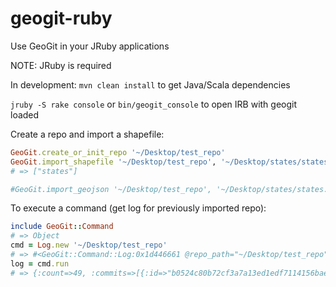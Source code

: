 geogit-ruby
===

Use GeoGit in your JRuby applications

NOTE: JRuby is required

In development: `mvn clean install` to get Java/Scala dependencies

`jruby -S rake console` or `bin/geogit_console` to open IRB with geogit loaded

Create a repo and import a shapefile:

```ruby
GeoGit.create_or_init_repo '~/Desktop/test_repo'
GeoGit.import_shapefile '~/Desktop/test_repo', '~/Desktop/states/states.shp'
# => ["states"]

#GeoGit.import_geojson '~/Desktop/test_repo', '~/Desktop/states/states.geojson'
```

To execute a command (get log for previously imported repo):

```ruby
include GeoGit::Command
# => Object
cmd = Log.new '~/Desktop/test_repo'
# => #<GeoGit::Command::Log:0x1d446661 @repo_path="~/Desktop/test_repo", @offset=0, @path="", @limit=0>
log = cmd.run
# => {:count=>49, :commits=>[{:id=>"b0524c80b72cf3a7a13ed1edf7114156bae95a3b", :message=>"imported_states/1", :author=>{:name=>"", :email=>""}, :committer=>{:name=>"Scooter Wadsworth", :email=>"scooterwadsworth@gmail.com"}}, {:id=>"838d69be61caffb629373ed9a44a417e5f2b1bfd", :message=>"imported_states/2", :author=>{:name=>"", :email=>""}, :committer=>{:name=>"Scooter Wadsworth", :email=>"scooterwadsworth@gmail.com"}}, ...}
```

